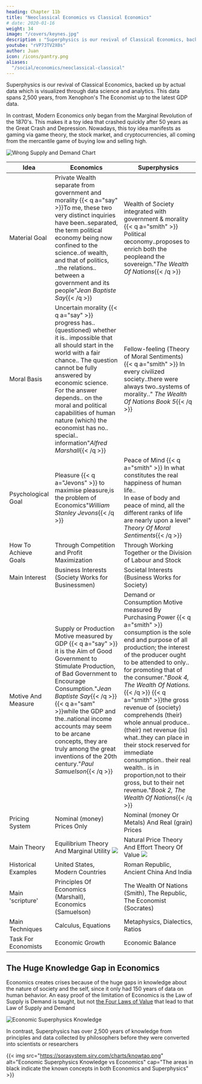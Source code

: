 ```yaml
---
heading: Chapter 11b
title: "Neoclassical Economics vs Classical Economics"
# date: 2020-01-16
weight: 34
image: "/covers/keynes.jpg"
description : "Superphysics is our revival of Classical Economics, backed up by actual data which is visualized through data science and analytics. This data spans 2,500 years, from Xenophon's The Economist up to the latest GDP data"
youtube: "rVP73TV2X0s"
author: Juan
icon: /icons/pantry.png
aliases:
  "/social/economics/neoclassical-classical"
---
```




<!-- We bring back the models of Classical economics to replace those created by modern economics of the Industrial Revolution. The models above come from actual economic data and are not merely theoretical. When combined with data science, these new models gain a predictive ability that is lacking in Economics. In 2015, our model correctly predicted a long crisis sparking in 2019 which turned out to be Covid -->

<!-- linkb: articles/pantrynomics/nash-equilibrium-fallacy"
linkbtext: "nash-equilibrium-fallacy"
linkf: articles/pantrynomics/economic-development-from-zero"
linkftext: "economic-development-from-zero"
 -->
 
Superphysics is our revival of Classical Economics, backed up by actual data which is visualized through data science and analytics. This data spans 2,500 years, from Xenophon's The Economist up to the latest GDP data. 

In contrast, Modern Economics only began from the Marginal Revolution of the 1870's. This makes it a toy idea that crashed quickly after 50 years as the Great Crash and Depression. Nowadays, this toy idea manifests as gaming via game theory, the stock market, and cryptocurrencies, all coming from the mercantile game of buying low and selling high. 

![Wrong Supply and Demand Chart](https://sorasystem.sirv.com/charts/demsup/wrong.png)


Idea | Economics | Superphysics
--- | --- | ---
Material Goal | Private Wealth separate from government and morality {{< q a="say" >}}To me, these two very distinct inquiries have been..separated, the term political economy being now confined to the science..of wealth,<br> and that of politics, ..the relations.. between a government and its people"<cite>Jean Baptiste Say</cite>{{< /q >}} | Wealth of Society integrated with government & morality {{< q a="smith" >}} Political œconomy..proposes to enrich both the peopleand the sovereign."<cite>The Wealth Of Nations</cite>{{< /q >}}
Moral Basis | Uncertain morality {{< q a="say" >}} progress has..(questioned) whether it is.. impossible that all should start in the world with a fair chance.. The question cannot be fully answered by economic science. For the answer depends.. on the moral and political capabilities of human nature (which) the economist has no.. special.. information"<cite>Alfred Marshall</cite>{{< /q >}} | Fellow-feeling (Theory of Moral Sentiments) {{< q a="smith" >}} In every civilized society..there were always two..systems of morality.." <cite>The Wealth Of Nations Book 5</cite>{{< /q >}}
Psychological Goal | Pleasure {{< q a="Jevons" >}} to maximise pleasure,is the problem of Economics"<cite>William Stanley Jevons</cite>{{< /q >}} | Peace of Mind {{< q a="smith" >}} In what constitutes the real happiness of human life..<br>In ease of body and peace of mind, all the different ranks of life are nearly upon a level" <cite>Theory Of Moral Sentiments</cite>{{< /q >}}
How To Achieve Goals | Through Competition and Profit Maximization | Through Working Together or the Division of Labour and Stock
Main Interest | Business Interests (Society Works for Businessmen) | Societal Interests (Business Works for Society)
Motive And Measure | Supply or Production Motive measured by GDP {{< q a="say" >}} it is the Aim of Good Government to Stimulate Production, of Bad Government to Encourage Consumption."<cite>Jean Baptiste Say</cite>{{< /q >}} {{< q a="sam" >}}while the GDP and the..national income accounts may seem to be arcane concepts, they are truly among the great inventions of the 20th century."<cite>Paul Samuelson</cite>{{< /q >}} | Demand or Consumption Motive measured By Purchasing Power {{< q a="smith" >}} consumption is the sole end and purpose of all production; the interest of the producer ought to be attended to only.. for promoting that of the consumer."<cite>Book 4, The Wealth Of Nations.</cite>{{< /q >}} {{< q a="smith" >}}the gross revenue of (society) comprehends (their) whole annual produce.. (their) net revenue (is) what..they can place in their stock reserved for immediate consumption.. their real wealth.. is in proportion,not to their gross, but to their net revenue."<cite>Book 2, The Wealth Of Nations</cite>{{< /q >}}
Pricing System | Nominal (money) Prices Only | Nominal (money Or Metals) And Real (grain) Prices
Main Theory | Equilibrium Theory And Marginal Utility ![](https://sorasystem.sirv.com/charts/wrong.png)  | Natural Price Theory And Effort Theory Of Value  <img src="https://sorasystem.sirv.com/charts/right.png">
Historical Examples | United States, Modern Countries | Roman Republic, Ancient China And India
Main 'scripture' | Principles Of Economics (Marshall), Economics (Samuelson) | The Wealth Of Nations (Smith), The Republic, The Economist (Socrates)
Main Techniques | Calculus, Equations | Metaphysics, Dialectics, Ratios
Task For Economists | Economic Growth | Economic Balance


## The Huge Knowledge Gap in Economics

Economics creates crises because of the huge gaps in knowledge about the nature of society and the self, since it only had 150 years of data on human behavior. An easy proof of the limitation of Economics is the Law of Supply is Demand is taught, but not [the Four Laws of Value](/social/economics/principles/intro/chapter-03/) that lead to that Law of Supply and Demand

![Economic Superphysics Knowledge](https://sorasystem.sirv.com/charts/knowecon.png) 

In contrast, Superphysics has over 2,500 years of knowledge from principles and data collected by philosophers before they were converted into scientists or researchers


{{< img src="https://sorasystem.sirv.com/charts/knowtao.png" alt="Economic Superphysics Knowledge vs Economics" cap="The areas in black indicate the known concepts in both Economics and Superphysics" >}}
